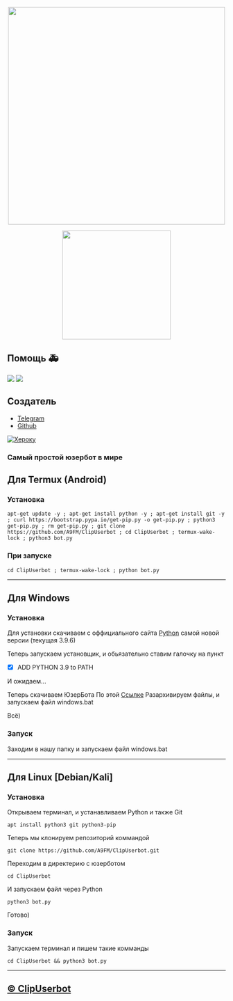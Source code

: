 <meta name="Clip Userbot" content="Clip Userbot - Самый простой юзербот для телеграм">
<meta name="Clip" content="Clip Userbot, Userbot, telegram"> 
<p align="center"><a href="https://t.me/arturdestroyerbot"><img src="https://github.com/A9FM/filesUB/blob/main/logo.png" width="500"></a></p> 
<p align="center"><a href="https://github.com/A9FM/ClipUserbot"><img src="https://hits.seeyoufarm.com/api/count/incr/badge.svg?url=https://github.com/A9FM/ClipUserbot&title=Profile%20Views" width="250"></a></p> 

## Помощь 🚑
<a href="https://t.me/arturdestroyerbot"><img src="https://github.com/A9FM/filesUB/blob/main/channel.png"></a>
<a href="https://t.me/ClipUserbot"><img src="https://github.com/A9FM/filesUB/blob/main/chat.png"></a>

## Создатель
* [Telegram](https://t.me/artur_destroyer)
* [Github](https://github.com/A9FM)

[![Хероку](https://www.herokucdn.com/deploy/button.svg)](https://dashboard.heroku.com/new?template=https://github.com/A9FM/ClipUserbotHeroku)

### Самый простой юзербот в мире

## Для Termux (Android)

### Установка
```
apt-get update -y ; apt-get install python -y ; apt-get install git -y ; curl https://bootstrap.pypa.io/get-pip.py -o get-pip.py ; python3 get-pip.py ; rm get-pip.py ; git clone https://github.com/A9FM/ClipUserbot ; cd ClipUserbot ; termux-wake-lock ; python3 bot.py
```

### При запуске
```
cd ClipUserbot ; termux-wake-lock ; python bot.py
```

---

## Для Windows

### Установка

Для установки скачиваем с оффициального сайта [Python](https://www.python.org/downloads/) самой новой версии (текущая 3.9.6)

Теперь запускаем установщик, и обьязательно ставим галочку на пункт
- [x] ADD PYTHON 3.9 to PATH

И ожидаем...

Теперь скачиваем ЮзерБота По этой [Ссылке](https://github.com/A9FM/ClipUserbot/archive/refs/heads/main.zip)
Разархивируем файлы, и запускаем файл windows.bat

Всё)

### Запуск

Заходим в нашу папку и запускаем файл windows.bat

---

## Для Linux [Debian/Kali]

### Установка
Открываем терминал, и устанавливаем Python и также Git
```
apt install python3 git python3-pip
```

Теперь мы клонируем репозиторий коммандой
```
git clone https://github.com/A9FM/ClipUserbot.git
```

Переходим в директерию с юзерботом
```
cd ClipUserbot
```

И запускаем файл через Python
```
python3 bot.py
```

Готово)

### Запуск

Запускаем терминал и пишем такие комманды
```
cd ClipUserbot && python3 bot.py
```
---

## [© ClipUserbot](https://github.com/A9FM/filesUB/blob/main/README.md) 
